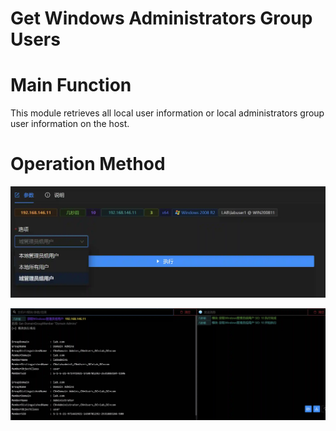 # Get Windows Administrators Group Users

# Main Function
This module retrieves all local user information or local administrators group user information on the host.

# Operation Method
![](img\Discovery_AccountDiscovery_PowerView\1.webp)

![](img\Discovery_AccountDiscovery_PowerView\2.webp)